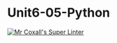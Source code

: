# Unit6-05-Python
[![Mr Coxall's Super Linter](https://github.com/ICS3U-Programming-TamerZ/Unit6-05-Python/workflows/Mr%20Coxall's%20Super%20Linter/badge.svg)](https://github.com/ICS3U-Programming-TamerZ/Unit6-05-Python/actions/)
